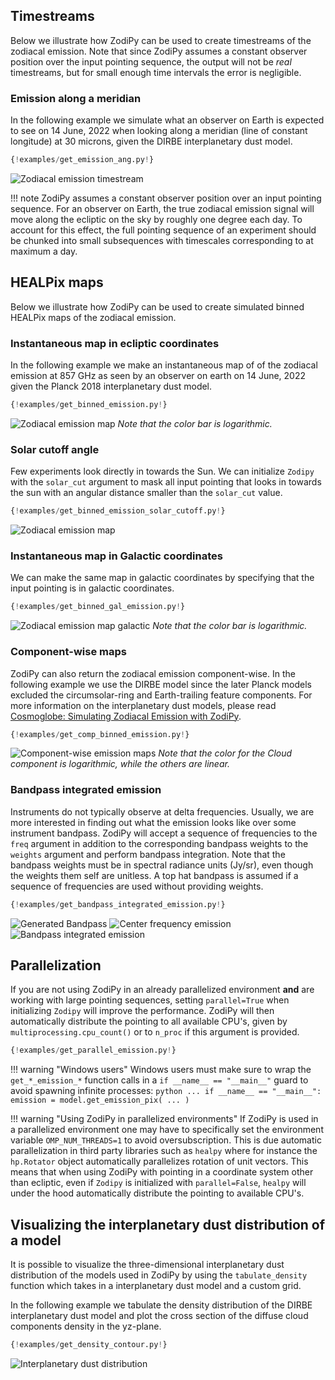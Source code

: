 ## Timestreams
Below we illustrate how ZodiPy can be used to create timestreams of the zodiacal emission. 
Note that since ZodiPy assumes a constant observer position over the input pointing sequence, the output
will not be *real* timestreams, but for small enough time intervals the error is negligible.


### Emission along a meridian
In the following example we simulate what an observer on Earth is expected to see on 14 June, 
2022 when looking along a meridian (line of constant longitude) at 30 microns, given the 
DIRBE interplanetary dust model.

```python
{!examples/get_emission_ang.py!}
```

![Zodiacal emission timestream](img/timestream.png)

!!! note
    ZodiPy assumes a constant observer position over an input pointing sequence. For an observer on Earth, 
    the true zodiacal emission signal will move along the ecliptic on the sky by roughly one degree each day. 
    To account for this effect, the full pointing sequence of an experiment should be chunked into small 
    subsequences with timescales corresponding to at maximum a day.


## HEALPix maps
Below we illustrate how ZodiPy can be used to create simulated binned HEALPix maps of the zodiacal emission.


### Instantaneous map in ecliptic coordinates
In the following example we make an instantaneous map of of the zodiacal emission at 857 GHz
as seen by an observer on earth on 14 June, 2022 given the Planck 2018 interplanetary dust model.

```python
{!examples/get_binned_emission.py!}
```
![Zodiacal emission map](img/binned.png)
*Note that the color bar is logarithmic.*

### Solar cutoff angle
Few experiments look directly in towards the Sun. We can initialize `Zodipy` with the `solar_cut` 
argument to mask all input pointing that looks in towards the sun with an angular distance smaller 
than the `solar_cut` value.

```python hl_lines="9"
{!examples/get_binned_emission_solar_cutoff.py!}
```
![Zodiacal emission map](img/binned_solar_cutoff.png)


### Instantaneous map in Galactic coordinates
We can make the same map in galactic coordinates by specifying that the input pointing is in galactic coordinates.

```python hl_lines="18"
{!examples/get_binned_gal_emission.py!}
```
![Zodiacal emission map galactic](img/binned_gal.png)
*Note that the color bar is logarithmic.*


### Component-wise maps
ZodiPy can also return the zodiacal emission component-wise. In the following example we use
the DIRBE model since the later Planck models excluded the circumsolar-ring and Earth-trailing 
feature components. For more information on the interplanetary dust models, please 
read [Cosmoglobe: Simulating Zodiacal Emission with ZodiPy](https://arxiv.org/abs/2205.12962).

```python hl_lines="18"
{!examples/get_comp_binned_emission.py!}
```
![Component-wise emission maps](img/binned_comp.png)
*Note that the color for the Cloud component is logarithmic, while the others are linear.*


### Bandpass integrated emission
Instruments do not typically observe at delta frequencies. Usually, we are more interested in finding out
what the emission looks like over some instrument bandpass. ZodiPy will accept a sequence of frequencies to the `freq`
argument in addition to the corresponding bandpass weights to the `weights` argument and perform bandpass integration. 
Note that the bandpass weights must be in spectral radiance units (Jy/sr), even though the weights them self are unitless. A top hat bandpass is assumed if a sequence of frequencies are used without providing weights.
```python hl_lines="32 33"
{!examples/get_bandpass_integrated_emission.py!}
```
![Generated Bandpass](img/bandpass.png)
![Center frequency emission](img/center_freq.png)
![Bandpass integrated emission](img/bandpass_integrated.png)


## Parallelization
If you are not using ZodiPy in an already parallelized environment **and** are working with large pointing sequences, setting `parallel=True` when initializing `Zodipy` will improve the performance. ZodiPy will then automatically distribute the pointing to all available CPU's, given by `multiprocessing.cpu_count()` or to `n_proc` if this argument is provided.

```python hl_lines="15 16"
{!examples/get_parallel_emission.py!}
```

!!! warning "Windows users"
    Windows users must make sure to wrap the `get_*_emission_*` function calls in a `if __name__ == "__main__"` guard to avoid spawning infinite processes: 
    ```python
    ...
    if __name__ == "__main__":
        emission = model.get_emission_pix(
            ...
        )
    ```

!!! warning "Using ZodiPy in parallelized environments"
    If ZodiPy is used in a parallelized environment one may have to specifically set the environment variable 
    `OMP_NUM_THREADS=1` to avoid oversubscription. This is due automatic parallelization in third party libraries such as `healpy` where for instance the `hp.Rotator` object automatically parallelizes rotation of unit vectors.
    This means that when using ZodiPy with pointing in a coordinate system other than ecliptic, even if `Zodipy` is initialized with `parallel=False`, `healpy` will under the hood automatically distribute the pointing to available CPU's.


## Visualizing the interplanetary dust distribution of a model
It is possible to visualize the three-dimensional interplanetary dust distribution of the models used in
ZodiPy by using the `tabulate_density` function which takes in a interplanetary dust model and a custom grid.

In the following example we tabulate the density distribution of the DIRBE interplanetary dust model
and plot the cross section of the diffuse cloud components density in the yz-plane.

```python
{!examples/get_density_contour.py!}
```
![Interplanetary dust distribution](img/density_grid.png)